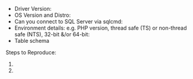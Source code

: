 <!-- Please provide the following for us to look into the issue  -->

- Driver Version:
- OS Version and Distro:
- Can you connect to SQL Server via sqlcmd: 
- Environment details: e.g. PHP version, thread safe (TS) or non-thread safe (NTS), 32-bit &/or 64-bit: 
- Table schema

Steps to Reproduce:

1.
2.
